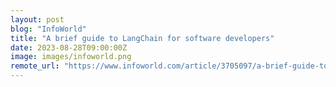 ```yaml
---
layout: post
blog: "InfoWorld"
title: "A brief guide to LangChain for software developers"
date: 2023-08-28T09:00:00Z
image: images/infoworld.png
remote_url: "https://www.infoworld.com/article/3705097/a-brief-guide-to-langchain-for-software-developers.html#tk.rss_applicationdevelopment"
---
```


